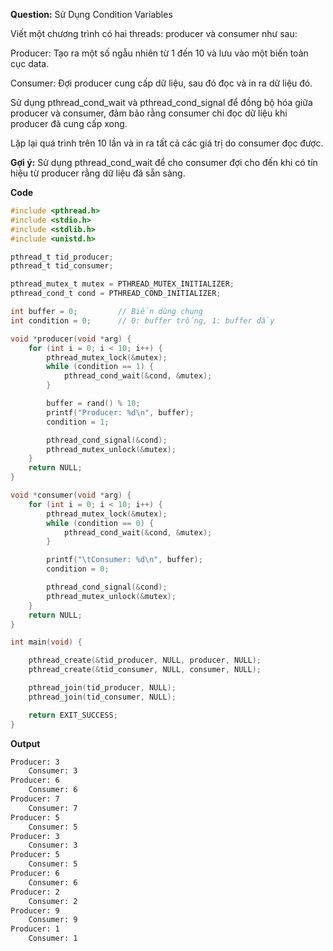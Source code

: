 **Question:** Sử Dụng Condition Variables

Viết một chương trình có hai threads: producer và consumer như sau:

Producer: Tạo ra một số ngẫu nhiên từ 1 đến 10 và lưu vào một biến toàn cục data.

Consumer: Đợi producer cung cấp dữ liệu, sau đó đọc và in ra dữ liệu đó.

Sử dụng pthread_cond_wait và pthread_cond_signal để đồng bộ hóa giữa producer và consumer, đảm bảo rằng consumer chỉ đọc dữ liệu khi producer đã cung cấp xong.

Lặp lại quá trình trên 10 lần và in ra tất cả các giá trị do consumer đọc được.

**Gợi ý:** Sử dụng pthread_cond_wait để cho consumer đợi cho đến khi có tín hiệu từ producer rằng dữ liệu đã sẵn sàng.

**Code**

```c
#include <pthread.h>
#include <stdio.h>
#include <stdlib.h>
#include <unistd.h>

pthread_t tid_producer;
pthread_t tid_consumer;

pthread_mutex_t mutex = PTHREAD_MUTEX_INITIALIZER;
pthread_cond_t cond = PTHREAD_COND_INITIALIZER;

int buffer = 0;         // Biến dùng chung
int condition = 0;      // 0: buffer trống, 1: buffer đầy

void *producer(void *arg) {
    for (int i = 0; i < 10; i++) {
        pthread_mutex_lock(&mutex);
        while (condition == 1) {
            pthread_cond_wait(&cond, &mutex);
        }

        buffer = rand() % 10;
        printf("Producer: %d\n", buffer);
        condition = 1;

        pthread_cond_signal(&cond);
        pthread_mutex_unlock(&mutex);
    }
    return NULL;
}

void *consumer(void *arg) {
    for (int i = 0; i < 10; i++) {
        pthread_mutex_lock(&mutex);
        while (condition == 0) {
            pthread_cond_wait(&cond, &mutex);
        }

        printf("\tConsumer: %d\n", buffer);
        condition = 0;

        pthread_cond_signal(&cond);
        pthread_mutex_unlock(&mutex);
    }
    return NULL;
}

int main(void) {

    pthread_create(&tid_producer, NULL, producer, NULL);
    pthread_create(&tid_consumer, NULL, consumer, NULL);

    pthread_join(tid_producer, NULL);
    pthread_join(tid_consumer, NULL);

    return EXIT_SUCCESS;
}
```

**Output**

```sh
Producer: 3
	Consumer: 3
Producer: 6
	Consumer: 6
Producer: 7
	Consumer: 7
Producer: 5
	Consumer: 5
Producer: 3
	Consumer: 3
Producer: 5
	Consumer: 5
Producer: 6
	Consumer: 6
Producer: 2
	Consumer: 2
Producer: 9
	Consumer: 9
Producer: 1
	Consumer: 1
```
